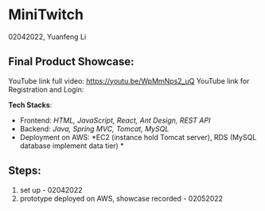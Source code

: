 # MiniTwitch
02042022, Yuanfeng Li

## Final Product Showcase:
YouTube link full video: https://youtu.be/WpMmNps2_uQ
YouTube link for Registration and Login: 

**Tech Stacks**:
- Frontend:
*HTML, JavaScript, React, Ant Design, REST API*
- Backend:
*Java, Spring MVC, Tomcat, MySQL*
- Deployment on AWS:
*EC2 (instance hold Tomcat server), RDS (MySQL database implement data tier) *

## Steps: 
1. set up - 02042022
2. prototype deployed on AWS, showcase recorded - 02052022